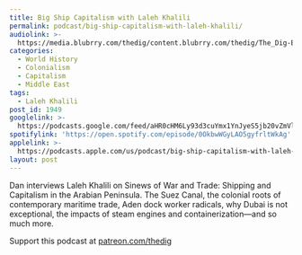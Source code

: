 ```yaml
---
title: Big Ship Capitalism with Laleh Khalili
permalink: podcast/big-ship-capitalism-with-laleh-khalili/
audiolink: >-
  https://media.blubrry.com/thedig/content.blubrry.com/thedig/The_Dig-EP_304-Khalili.mp3
categories:
  - World History
  - Colonialism
  - Capitalism
  - Middle East
tags:
  - Laleh Khalili
post_id: 1949
googlelink: >-
  https://podcasts.google.com/feed/aHR0cHM6Ly93d3cuYmx1YnJyeS5jb20vZmVlZHMvdGhlZGlnLnhtbA/episode/aHR0cHM6Ly93d3cudGhlZGlncmFkaW8uY29tLz9wPTE5NDk?sa=X&ved=0CAUQkfYCahcKEwi44f7r1b-AAxUAAAAAHQAAAAAQNg
spotifylink: 'https://open.spotify.com/episode/0OkbwWGyLAO5gyfrltWkAg'
applelink: >-
  https://podcasts.apple.com/us/podcast/big-ship-capitalism-with-laleh-khalili/id1043245989?i=1000519512417
layout: post
---
```


Dan interviews Laleh Khalili on
Sinews of War and Trade: Shipping and Capitalism in the Arabian Peninsula. The Suez Canal, the colonial roots of contemporary maritime trade, Aden dock worker radicals, why Dubai is not exceptional, the impacts of steam engines and containerization—and so much more.

Support this podcast at [patreon.com/thedig](http://www.patreon.com/TheDig)
